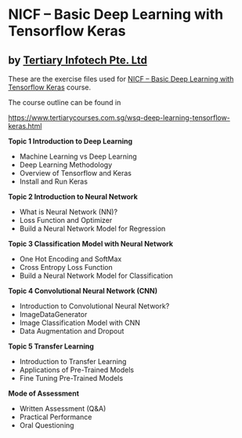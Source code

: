 # NICF – Basic Deep Learning with Tensorflow Keras
## by [Tertiary Infotech Pte. Ltd](https://www.tertiarycourses.com.sg/)

These are the exercise files used for [NICF – Basic Deep Learning with Tensorflow Keras](https://www.tertiarycourses.com.sg/wsq-deep-learning-tensorflow-keras.html) course. 

The course outline can be found in 

https://www.tertiarycourses.com.sg/wsq-deep-learning-tensorflow-keras.html

<p><strong>Topic 1 Introduction to Deep Learning</strong></p>
<ul>
<li>Machine Learning vs Deep Learning</li>
<li>Deep Learning Methodology</li>
<li>Overview of Tensorflow and Keras</li>
<li>Install and Run Keras</li>
</ul>
<p><strong>Topic 2 Introduction to Neural Network</strong></p>
<ul>
<li>What is Neural Network (NN)?</li>
<li>Loss Function and Optimizer</li>
<li>Build a Neural Network Model for Regression</li>
</ul>
<p><strong>Topic 3 Classification Model with Neural Network</strong></p>
<ul>
<li>One Hot Encoding and SoftMax</li>
<li>Cross Entropy Loss Function</li>
<li>Build a Neural Network Model for Classification</li>
</ul>
<p><strong>Topic 4 Convolutional Neural Network (CNN)</strong></p>
<ul>
<li>Introduction to Convolutional Neural Network?</li>
<li>ImageDataGenerator</li>
<li>Image Classification Model with CNN</li>
<li>Data Augmentation and Dropout</li>
</ul>
<p><strong>Topic 5 Transfer Learning</strong></p>
<ul>
<li>Introduction to Transfer Learning</li>
<li>Applications of Pre-Trained Models</li>
<li>Fine Tuning Pre-Trained Models</li>
</ul>
<p><strong>Mode of Assessment</strong></p>
<ul>
<li>Written Assessment (Q&amp;A)</li>
<li>Practical Performance</li>
<li>Oral Questioning</li>
</ul>


